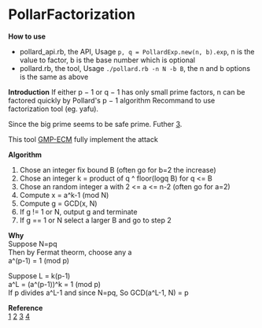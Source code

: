 # PollarFactorization

**How to use**
  * pollard_api.rb, the API, Usage `p, q = PollardExp.new(n, b).exp`, n is the value to factor, b is the base number which is optional
  * pollard.rb, the tool, Usage `./pollard.rb -n N -b B`, the n and b options is the same as above

**Introduction**
If either p − 1 or q − 1 has only small prime factors, n can be factored quickly by Pollard's p − 1 algorithm
Recommand to use factorization tool (eg. yafu).  

Since the big prime seems to be safe prime. Futher [3](https://en.wikipedia.org/wiki/Pollard's_p_%E2%88%92_1_algorithm).  

This tool [GMP-ECM](http://gforge.inria.fr/projects/ecm/) fully implement the attack


**Algorithm**  
  1. Chose an integer fix bound B (often go for b=2 the increase)
  2. Chose an integer k = product of q ^ floor(logq B) for q <= B
  3. Chose an random integer a with 2 <= a <= n-2 (often go for a=2)
  4. Compute x = a^k-1 (mod N)
  5. Compute g = GCD(x, N)
  6. If g != 1 or N, output g and terminate
  7. If g == 1 or N select a larger B and go to step 2

**Why**  
Suppose N=pq  
Then by Fermat theorm, choose any a  
a^(p-1) = 1 (mod p)  

Suppose L = k(p-1)  
a^L = (a^(p-1))^k = 1 (mod p)  
If p divides a^L-1 and since N=pq, So GCD(a^L-1, N) = p

**Reference**  
[1](http://www.mast.queensu.ca/~math418/m418oh/m418og25.pdf)
[2](https://www.youtube.com/watch?v=fFJMoIj71nQ)
[3](https://en.wikipedia.org/wiki/Pollard's_p_%E2%88%92_1_algorithm)
[4](http://www2.warwick.ac.uk/fac/sci/maths/people/staff/anni/ma426-ellipticcurves/chapter10.pdf)
